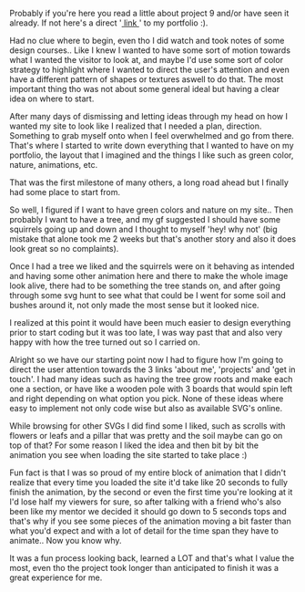 Probably if you're here you read a little about project 9 and/or have seen it already. If not here's a direct '<a href="https://axellancieri.github.io/index"> link </a>' to my portfolio :).

Had no clue where to begin, even tho I did watch and took notes of some design courses.. Like I knew I wanted to have some sort of motion towards what I wanted the visitor to look at, and maybe I'd use some sort of color strategy to highlight where I wanted to direct the user's attention and even have a different pattern of shapes or textures aswell to do that. The most important thing tho was not about some general ideal but having a clear idea on where to start.

After many days of dismissing and letting ideas through my head on how I wanted my site to look like I realized that I needed a plan, direction. Something to grab myself onto when I feel overwhelmed and go from there. That's where I started to write down everything that I wanted to have on my portfolio, the layout that I imagined and the things I like such as green color, nature, animations, etc.

That was the first milestone of many others, a long road ahead but I finally had some place to start from.

So well, I figured if I want to have green colors and nature on my site.. Then probably I want to have a tree, and my gf suggested I should have some squirrels going up and down and I thought to myself 'hey! why not' (big mistake that alone took me 2 weeks but that's another story and also it does look great so no complaints).

Once I had a tree we liked and the squirrels were on it behaving as intended and having some other animation here and there to make the whole image look alive, there had to be something the tree stands on, and after going through some svg hunt to see what that could be I went for some soil and bushes around it, not only made the most sense but it looked nice.

I realized at this point it would have been much easier to design everything prior to start coding but it was too late, I was way past that and also very happy with how the tree turned out so I carried on.

Alright so we have our starting point now I had to figure how I'm going to direct the user attention towards the 3 links 'about me', 'projects' and 'get in touch'. I had many ideas such as having the tree grow roots and make each one a section, or have like a wooden pole with 3 boards that would spin left and right depending on what option you pick. None of these ideas where easy to implement not only code wise but also as available SVG's online.

While browsing for other SVGs I did find some I liked, such as scrolls with flowers or leafs and a pillar that was pretty and the soil maybe can go on top of that? For some reason I liked the idea and then bit by bit the animation you see when loading the site started to take place :)

Fun fact is that I was so proud of my entire block of animation that I didn't realize that every time you loaded the site it'd take like 20 seconds to fully finish the animation, by the second or even the first time you're looking at it I'd lose half my viewers for sure, so after talking with a friend who's also been like my mentor we decided it should go down to 5 seconds tops and that's why if you see some pieces of the animation moving a bit faster than what you'd expect and with a lot of detail for the time span they have to animate.. Now you know why.

It was a fun process looking back, learned a LOT and that's what I value the most, even tho the project took longer than anticipated to finish it was a great experience for me.